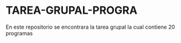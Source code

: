 # TAREA-GRUPAL-PROGRA
En este repositorio se encontrara la tarea grupal la cual contiene 20 programas
